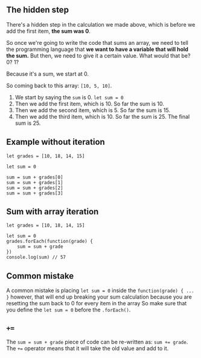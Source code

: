 ## The hidden step
There's a hidden step in the calculation we made above, which is before we add the first item, **the sum was 0**.

So once we're going to write the code that sums an array, we need to tell the programming language that **we want to have a variable that will hold the sum.** But then, we need to give it a certain value. What would that be? 0? 1?

Because it's a sum, we start at 0.

So coming back to this array: ```[10, 5, 10]```.

1. We start by saying the ```sum``` is 0. ```let sum = 0```
2. Then we add the first item, which is 10. So far the sum is 10.
3. Then we add the second item, which is 5. So far the sum is 15.
4. Then we add the third item, which is 10. So far the sum is 25. The final sum is 25.

## Example without iteration
```
let grades = [10, 18, 14, 15]

let sum = 0

sum = sum + grades[0]
sum = sum + grades[1]
sum = sum + grades[2]
sum = sum + grades[3]
```

## Sum with array iteration
```
let grades = [10, 18, 14, 15]

let sum = 0
grades.forEach(function(grade) {
    sum = sum + grade
})
console.log(sum) // 57
```

## Common mistake
A common mistake is placing ```let sum = 0``` inside the ```function(grade) { ... }``` however, that will end up breaking your sum calculation because you are resetting the sum back to 0 for every item in the array
So make sure that you define the ```let sum = 0``` before the ```.forEach()```.

## ```+=```
The ```sum = sum + grade``` piece of code can be re-written as: ```sum += grade```.   
The ```+=``` operator means that it will take the old value and add to it.

